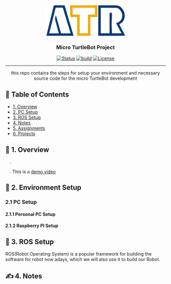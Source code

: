 <p align="center">
  <a href="" rel="noopener">
 <img src="resources/images/ATR-logo.gif" alt="ATR"></a>
</p>

<h3 align="center">Micro TurtleBot Project</h3>

<div align="center">

  [![Status](https://img.shields.io/badge/status-active-success.svg)]() 
  [![build](https://img.shields.io/badge/build-melodic-green)]()
  [![License](https://img.shields.io/badge/license-MIT-blue.svg)](/LICENSE)

</div>

---

<p align="center"> this repo contains the steps for setup your environment and necessary source code for the micro TurtleBot development
</p>


## 📝 Table of Contents
+ [1. Overview](#overview)
+ [2. PC Setup](#pc_setup)
+ [3. ROS Setup](#ros_setup)
+ [4. Notes](#notes)
+ [5. Assignments](#assignments)
+ [6. Projects](#projects)


## 🏁 1. Overview <a name = "overview"></a>
&emsp;.

&emsp;. This is a [demo video](https://youtu.be/F-Cr1E8kr7c ) 


## 💾 2. Environment Setup <a name = "pc_setup"></a>
### 2.1 PC Setup
#### 2.1.1 Personal PC Setup

#### 2.1.2 Raspberry PI Setup

## 🚀 3. ROS Setup <a name = "ros_setup"></a>
ROS(Robot Operating System) is a popular framework for building the software for robot now adays, which we will also use it to build our Robot.

## ✍️ 4. Notes <a name = "notes"></a>
